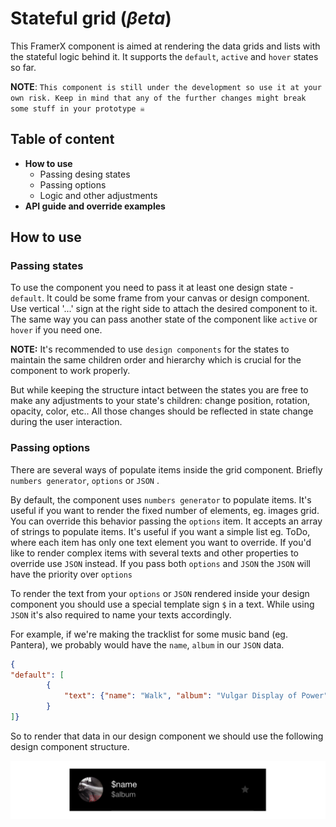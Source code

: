 # Stateful grid (_βeta_)

This FramerX component is aimed at rendering the data grids and lists with the stateful logic behind it.
It supports the `default`, `active` and `hover` states so far.


**NOTE**: 
`This component is still under the development so use it at your own risk.
Keep in mind that any of the further changes might break some stuff in your prototype ☠️`

## Table of content
- **How to use**
  - Passing desing states
  - Passing options
  - Logic and other adjustments
- **API guide and override examples**

## How to use
### Passing states

To use the component you need to pass it at least one design state - `default`. It could be some frame from your canvas or design component. Use vertical '...' sign at the right side to attach the desired component to it. The same way you can pass another state of the component like `active` or `hover` if you need one. 

**NOTE:**
It's recommended to use `design components` for the states to maintain the same children order and hierarchy which is crucial for the component to work properly.

But while keeping the structure intact between the states you are free to make any adjustments to your state's children: change position, rotation, opacity, color, etc.. All those changes should be reflected in state change during the user interaction.

### Passing options

There are several ways of populate items inside the grid component. Briefly `numbers generator`, `options` or `JSON` .

By default, the component uses `numbers generator` to populate items. It's useful if you want to render the fixed number of elements, eg. images grid. You can override this behavior passing the `options` item. It accepts an array of strings to populate items. It's useful if you want a simple list eg. ToDo, where each item has only one text element you want to override. If you'd like to render complex items with several texts and other properties to override use `JSON` instead.
If you pass both `options` and `JSON` the `JSON` will have the priority over `options` 

To render the text from your `options` or `JSON` rendered inside your design component you should use a special template sign `$` in a text. While using `JSON` it's also required to name your texts accordingly. 

For example, if we're making the tracklist for some music band (eg. Pantera), we probably would have the `name`, `album` in our `JSON` data.
 
```json
{
"default": [
        {
            "text": {"name": "Walk", "album": "Vulgar Display of Power"},
        }
]}
```
So to render that data in our design component we should use the following design component structure.
 
![design_component](https://github.com/akosarch/stateful-grid/blob/master/readme_images/design_component.png?raw=true)
